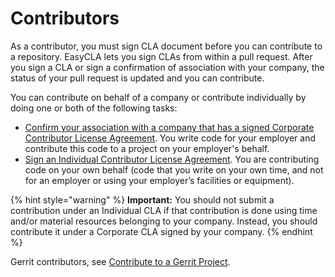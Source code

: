 # Contributors

As a contributor, you must sign CLA document before you can contribute to a repository. EasyCLA lets you sign CLAs from within a pull request. After you sign a CLA or sign a confirmation of association with your company, the status of your pull request is updated and you can contribute.

You can contribute on behalf of a company or contribute individually by doing one or both of the following tasks:

* ​[Confirm your association with a company that has a signed Corporate Contributor License Agreement](corporate-contributor.md). You write code for your employer and contribute this code to a project on your employer's behalf.
* ​[Sign an Individual Contributor License Agreement](individual-contributor.md). You are contributing code on your own behalf \(code that you write on your own time, and not for an employer or using your employer’s facilities or equipment\).

{% hint style="warning" %}
**Important:** You should not submit a contribution under an Individual CLA if that contribution is done using time and/or material resources belonging to your company. Instead, you should contribute it under a Corporate CLA signed by your company.
{% endhint %}

Gerrit contributors, see [Contribute to a Gerrit Project](corporate-contributor.md#gerrit).

